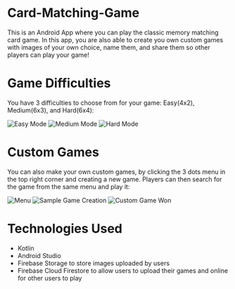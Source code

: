 # Card-Matching-Game
This is an Android App where you can play the classic memory matching card game. In this app, you are also able to create you own custom games with images of your own choice, name them, and share them so other players can play your game!

# Game Difficulties

You have 3 difficulties to choose from for your game: Easy(4x2), Medium(6x3), and Hard(6x4):

![Easy Mode](https://github.com/varuhn36/Card-Matching-Game/blob/main/Images/Easy%20Mode%20Game.png) ![Medium Mode](https://github.com/varuhn36/Card-Matching-Game/blob/main/Images/Medium%20Mode%20Game.png) ![Hard Mode](https://github.com/varuhn36/Card-Matching-Game/blob/main/Images/Hard%20Mode%20Game.png)

# Custom Games

You can also make your own custom games, by clicking the 3 dots menu in the top right corner and creating a new game. Players can then search for the game from the same menu and play it: 

![Menu](https://github.com/varuhn36/Card-Matching-Game/blob/main/Images/Options%20Menu.png) ![Sample Game Creation](https://github.com/varuhn36/Card-Matching-Game/blob/main/Images/Sample%20Custom%20Game%20Creation.png) ![Custom Game Won](https://github.com/varuhn36/Card-Matching-Game/blob/main/Images/Custom%20Game%20Played%20and%20Won.png)

# Technologies Used
- Kotlin
- Android Studio
- Firebase Storage to store images uploaded by users
- Firebase Cloud Firestore to allow users to upload their games and online for other users to play



